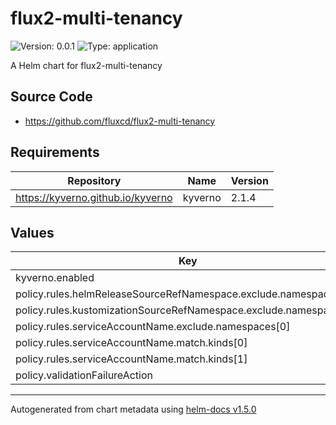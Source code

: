 # flux2-multi-tenancy

![Version: 0.0.1](https://img.shields.io/badge/Version-0.0.1-informational?style=flat-square) ![Type: application](https://img.shields.io/badge/Type-application-informational?style=flat-square)

A Helm chart for flux2-multi-tenancy

## Source Code

* <https://github.com/fluxcd/flux2-multi-tenancy>

## Requirements

| Repository | Name | Version |
|------------|------|---------|
| https://kyverno.github.io/kyverno | kyverno | 2.1.4 |

## Values

| Key | Type | Default | Description |
|-----|------|---------|-------------|
| kyverno.enabled | bool | `false` |  |
| policy.rules.helmReleaseSourceRefNamespace.exclude.namespaces[0] | string | `"flux-system"` |  |
| policy.rules.kustomizationSourceRefNamespace.exclude.namespaces[0] | string | `"flux-system"` |  |
| policy.rules.serviceAccountName.exclude.namespaces[0] | string | `"flux-system"` |  |
| policy.rules.serviceAccountName.match.kinds[0] | string | `"Kustomization"` |  |
| policy.rules.serviceAccountName.match.kinds[1] | string | `"HelmRelease"` |  |
| policy.validationFailureAction | string | `"enforce"` |  |

----------------------------------------------
Autogenerated from chart metadata using [helm-docs v1.5.0](https://github.com/norwoodj/helm-docs/releases/v1.5.0)
